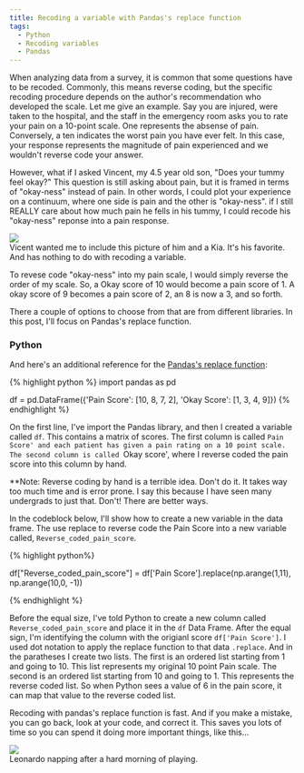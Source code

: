 ```yaml
---
title: Recoding a variable with Pandas's replace function
tags:
  - Python
  - Recoding variables
  - Pandas
---
```


When analyzing data from a survey, it is common that some questions have to be recoded.  Commonly, this means reverse coding, but the specific recoding procedure depends on the author's recommendation who developed the scale.  Let me give an example.  Say you are injured, were taken to the hospital, and the staff in the  emergency room asks you to rate your pain on a 10-point scale.  One represents the absense of pain.  Conversely, a ten indicates the worst pain you have ever felt.  In this case, your response represents the magnitude of pain experienced and we wouldn't reverse code your answer.

However, what if I asked Vincent, my 4.5 year old son, "Does your tummy feel okay?"  This question is still asking about pain, but it is framed in terms of "okay-ness" instead of pain.  In other words, I could plot your experience on a continuum, where one side is pain and the other is "okay-ness".  if I still REALLY care about how much pain he fells in his tummy, I could recode his "okay-ness" reponse into a pain response.  

<div class="card mb-3">
    <img class="card-img-top" src="/theme/img/Vindent-at-Kia.jpg"/>
    <div class="card-body bg-light">
        <div class="card-text">
            Vicent wanted me to include this picture of him and a Kia.  It's his favorite.  And has nothing to do with recoding a variable.  
        </div>
    </div>
</div>


<!--more-->

To revese code "okay-ness" into my pain scale, I would simply reverse the order of my scale.  So, a Okay score of 10 would become a pain score of 1.  A okay score of 9 becomes a pain score of 2, an 8 is now a 3, and so forth.

There a couple of options to choose from that are from different libraries.  In this post, I'll focus on Pandas's replace function.  

### Python

And here's an additional reference for the [Pandas's replace function](https://pandas.pydata.org/docs/reference/api/pandas.DataFrame.replace.html):

{% highlight python %}
import pandas as pd

df = pd.DataFrame({'Pain Score': [10, 8, 7, 2], 'Okay Score': [1, 3, 4, 9]})
{% endhighlight %}

On the first line, I've import the Pandas library, and then I created a variable called `df`.  This contains a matrix of scores.  The first column is called `Pain Score' and each patient has given a pain rating on a 10 point scale.  The second column is called `Okay score', where I reverse coded the pain score into this column by hand.  

**Note:  Reverse coding by hand is a terrible idea.  Don't do it.  It takes way too much time and is error prone.  I say this because I have seen many undergrads to just that.  Don't!  There are better ways.  

In the codeblock below, I'll show how to create a new variable in the data frame.  The use replace to reverse code the Pain Score into a new variable called, `Reverse_coded_pain_score`.

{% highlight python%}

df["Reverse_coded_pain_score"] = df['Pain Score'].replace(np.arange(1,11), np.arange(10,0, -1))

{% endhighlight %}

Before the equal size, I've told Python to create a new column called `Reverse_coded_pain_score` and place it in the `df` Data Frame.  After the equal sign, I'm identifying the column with the origianl score `df['Pain Score']`.  I used dot notation to apply the replace function to that data `.replace`.  And in the paratheses I create two lists.  The first is an ordered list starting from 1 and going to 10.  This list represents my original 10 point Pain scale.  The second is an ordered list starting from 10 and going to 1.  This represents the reverse coded list.  So when Python sees a value of 6 in the pain score, it can map that value to the reverse coded list.  

Recoding with pandas's replace function is fast.  And if you make a mistake, you can go back, look at your code, and correct it.  This saves you lots of time so you can spend it doing more important things, like this...

<div class="card mb-3">
    <img class="card-img-top" src="/theme/img/Leo-sleeping.jpg"/>
    <div class="card-body bg-light">
        <div class="card-text">
            Leonardo napping after a hard morning of playing.  
        </div>
    </div>
</div>





